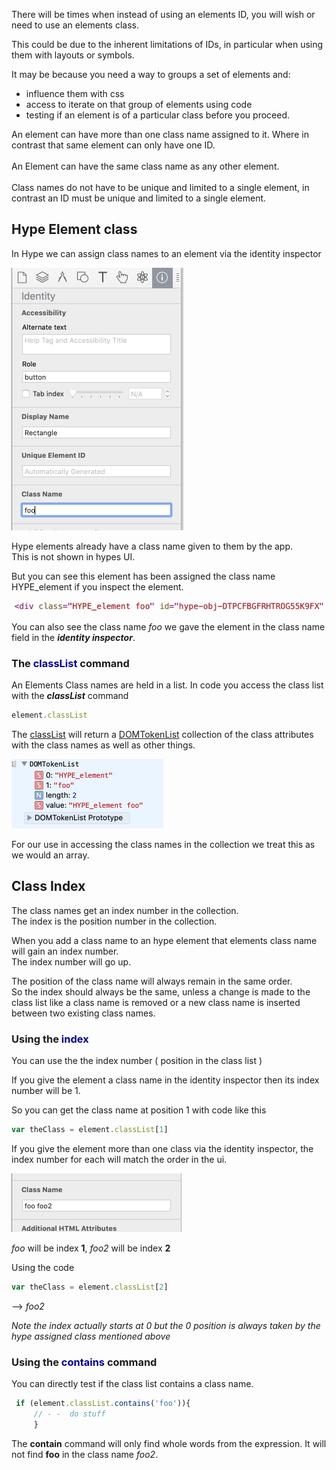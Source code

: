 There will be times when instead of using an elements ID, you will wish or need to use an elements class.

This could be  due to the inherent limitations of IDs,  in particular when using them with layouts or symbols.<br>

It may be because you need a way to groups a set of elements and:<br>
* influence them with css 
* access to iterate on that group of elements using code 
* testing if an element is of a particular class before you proceed.

An element can have more than one class name assigned to it. Where in contrast that same element can only have one ID.<br><br>
An Element can have the same class name as any other element.<br><br>
Class names do not have to be unique and limited to a single element, in contrast an ID must be unique and limited to a single element.




## Hype Element class

In Hype we can assign class names to an element via the identity inspector

 <img src="Test an elements class name using classList and contains.assets/foo1.jpg" alt="foo1" style="zoom:50%;" />



Hype elements already have a class name given to them by the app.<br>
This is not shown in hypes UI.

But you can see this element has been assigned the class name HYPE_element if you inspect the element.<br>

 <img src="Test an elements class name using classList and contains.assets/foo2.jpg" alt="foo2" style="zoom:67%;" />

You can also see the class name _foo_ we gave the element in the class name field in the _**identity inspector**_. <br>


### The <span style='color:darkblue'>classList</span> command

An Elements Class names are held in a list.  In code you access the class list with the ***classList*** command

```javascript
element.classList
```


The [classList](https://developer.mozilla.org/en-US/docs/Web/API/Element/classList)  will return a  [DOMTokenList](https://developer.mozilla.org/en-US/docs/Web/API/DOMTokenList) collection of the class attributes with the class names as well as other things.

<img src="Test an elements class name using classList and contains.assets/foo3.jpg" alt="foo3" style="zoom:50%;" />



For our use in accessing the class names in the collection we treat this as we would an array.<br>

## Class Index

The class names get an index number in the collection.<br>
The index is the position number in the collection.<br>

When you add a class name to an hype element that elements class name will gain an index number. <br>
The index number will go up.<br>

The position of the class name will always remain in the same order.<br>
So the index should always be the same, unless a change is made to the class list like a class name is removed or a new class name is inserted between two existing class names.<br>

### Using the <span style='color:darkblue'>index</span> 

You can use the the index number ( position in the class list )<br>

If you give the element a class name in the identity inspector then its index number will be 1.<br>

So you can get the class name at position 1 with code like this<br>

```javascript
var theClass = element.classList[1] 
```

If you give the element more than one class via the  identity inspector, the index number for each will match the order in the ui.

<img src="Test an elements class name using classList and contains.assets/foo4.jpg" alt="foo4" style="zoom:50%;" />



  _foo_  will be index **1**, _foo2_ will be index  **2**  <br>

Using the code 

```javascript
var theClass = element.classList[2]
```

 --> _foo2_


_Note the index actually starts at 0 but the 0 position is always taken by the hype assigned class mentioned above_


### Using the <span style='color:darkblue'>contains</span>  command

You can directly test if the class list contains a class name.

```javascript
 if (element.classList.contains('foo')){ 
	 // - -  do stuff 
	 }
```


The **contain** command will only find whole words from the expression. It will not find **foo** in the class name _foo2_.